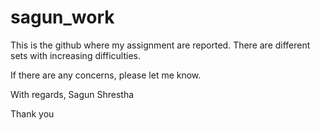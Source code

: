 sagun_work
==========
This is the github where my assignment are reported. There are different sets with increasing difficulties.

If there are any concerns, please let me know.

With regards,
Sagun Shrestha

Thank you

